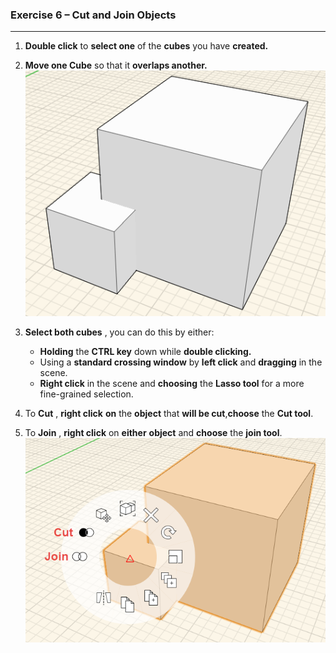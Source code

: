 ### Exercise 6 – Cut and Join Objects
---

1. **Double click** to **select one** of the **cubes** you have **created.**

2. **Move one Cube** so that it **overlaps another.**
![](./images/a9bdaadd-5879-4a2d-98d4-34446eb79176.png)

3. **Select both cubes** , you can do this by either:
    - **Holding** the **CTRL key** down while **double clicking.**
    - Using a **standard crossing window** by **left click** and **dragging** in the scene.
    - **Right click** in the scene and **choosing** the **Lasso tool** for a more fine-grained selection.

4. To **Cut** , **right click** **on** the **object** that **will be cut**,**choose** the **Cut tool**.

5. To **Join** , **right click** on **either** **object** and **choose**
the **join tool**. ![](./images/1e241324-7523-45d1-8cbb-4dedad3c42c7.png)